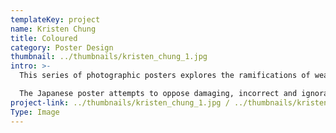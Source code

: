 ```yaml
---
templateKey: project
name: Kristen Chung
title: Coloured
category: Poster Design
thumbnail: ../thumbnails/kristen_chung_1.jpg
intro: >-
  This series of photographic posters explores the ramifications of wearing clothing and symbols from foreign cultures, specifically focusing on those of the Japanese, African and Indian. I blended culture specific motifs and various textiles to create my own patterns with underlying symbolic meaning.

  The Japanese poster attempts to oppose damaging, incorrect and ignorant stereotypes that appropriation often reinforces; in this case challenging a fetishized image of the docile, innocent Oriental woman. However, wearing clothing from another culture isn�t inherently bad. The African and Indian poster demonstrates how respectful and equal cultural exchange can achieve mutual understanding as well as provide benefits to both groups.
project-link: ../thumbnails/kristen_chung_1.jpg / ../thumbnails/kristen_chung_2.jpg
Type: Image
---
```

